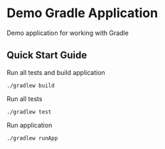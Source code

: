 # Demo Gradle Application

Demo application for working with Gradle

## Quick Start Guide

Run all tests and build application
```
./gradlew build
```

Run all tests
```
./gradlew test
```

Run application
```
./gradlew runApp
```
